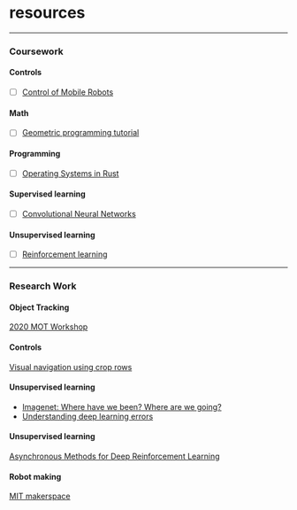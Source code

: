 # resources
--------------------------------------------------------------------------------------------------------------------------------
### Coursework
#### Controls
- [ ] [Control of Mobile Robots](https://www.coursera.org/learn/mobile-robot?)

#### Math
- [ ] [Geometric programming tutorial](https://gpkit.readthedocs.io/en/latest/gp101.html#why-are-gps-special)

#### Programming
- [ ] [Operating Systems in Rust](https://github.com/dddrrreee/cs140e-20win/)

#### Supervised learning
- [ ] [Convolutional Neural Networks](https://www.coursera.org/learn/convolutional-neural-networks?specialization=deep-learning)

#### Unsupervised learning
- [ ] [Reinforcement learning](https://youtu.be/Nd1-UUMVfz4)

--------------------------------------------------------------------------------------------------------------------------------
### Research Work
#### Object Tracking
[2020 MOT Workshop](https://motchallenge.net/workshops/bmtt2020/)

#### Controls
[Visual navigation using crop rows](https://arxiv.org/pdf/1909.12754.pdf)

#### Unsupervised learning 
* [Imagenet: Where have we been? Where are we going?](https://www.youtube.com/watch?v=jYvBmJo7qjc)
* [Understanding deep learning errors](https://arxiv.org/pdf/1611.03530.pdf)


#### Unsupervised learning 
[Asynchronous Methods for Deep Reinforcement Learning](https://arxiv.org/pdf/1602.01783.pdf)

#### Robot making
[MIT makerspace](http://miters.mit.edu/projects/)


